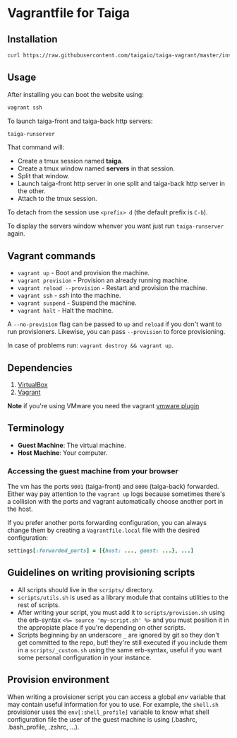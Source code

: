 # Vagrantfile for Taiga

## Installation

```sh
curl https://raw.githubusercontent.com/taigaio/taiga-vagrant/master/install.sh | sh
```

## Usage

After installing you can boot the website using:

```sh
vagrant ssh
```

To launch taiga-front and taiga-back http servers:
```sh
taiga-runserver
```
That command will:
* Create a tmux session named **taiga**.
* Create a tmux window named **servers** in that session.
* Split that window.
* Launch taiga-front http server in one split and taiga-back http server in the other.
* Attach to the tmux session.

To detach from the session use `<prefix> d` (the default prefix is `C-b`).

To display the servers window whenver you want just run `taiga-runserver` again.
  
## Vagrant commands ##

* `vagrant up` - Boot and provision the machine.
* `vagrant provision` - Provision an already running machine.
* `vagrant reload --provision` - Restart and provision the machine.
* `vagrant ssh` - *ssh* into the machine.
* `vagrant suspend` - Suspend the machine.
* `vagrant halt` - Halt the machine.

A `--no-provision` flag can be passed to `up` and `reload` if you don't want
to run provisioners. Likewise, you can pass `--provision` to force
provisioning.

In case of problems run: `vagrant destroy && vagrant up`.

## Dependencies

1. [VirtualBox][vbox]
2. [Vagrant][vagrant]

**Note** if you're using VMware you need the vagrant
[vmware plugin](http://www.vagrantup.com/vmware)

## Terminology

* **Guest Machine**: The virtual machine.
* **Host Machine**: Your computer.

### Accessing the guest machine from your browser

The vm has the ports `9001` (taiga-front) and `8000` (taiga-back)
forwarded. Either way pay attention to the `vagrant up` logs because
sometimes there's a collision with the ports and vagrant automatically
choose another port in the host.

If you prefer another ports forwarding configuration, you can always
change them by creating a `Vagrantfile.local` file with the desired
configuration:

```ruby
settings[:forwarded_ports] = [{host: ..., guest: ...}, ...]
```

## Guidelines on writing provisioning scripts ##

* All scripts should live in the `scripts/` directory.
* `scripts/utils.sh` is used as a library module that contains
  utilities to the rest of scripts.
* After writing your script, you must add it to `scripts/provision.sh`
  using the erb-syntax `<%= source 'my-script.sh' %>` and you must
  position it in the appropiate place if you're depending on other
  scripts.
* Scripts beginning by an underscore `_` are ignored by git so they
  don't get committed to the repo, but! they're still executed if you
  include them in a `scripts/_custom.sh` using the same erb-syntax,
  useful if you want some personal configuration in your instance.

## Provision environment ##

When writing a provisioner script you can access a global *env*
variable that may contain useful information for you to use.  For
example, the `shell.sh` provisioner uses the `env[:shell_profile]`
variable to know what shell configuration file the user of the guest
machine is using (.bashrc, .bash_profile, .zshrc, ...).

[vbox]: https://www.virtualbox.org/wiki/Downloads "VirtualBox downloads"
[vmw]: https://www.virtualbox.org/wiki/Downloads "VMware website"
[vagrant]: http://downloads.vagrantup.com/ "Vagrant downloads"
